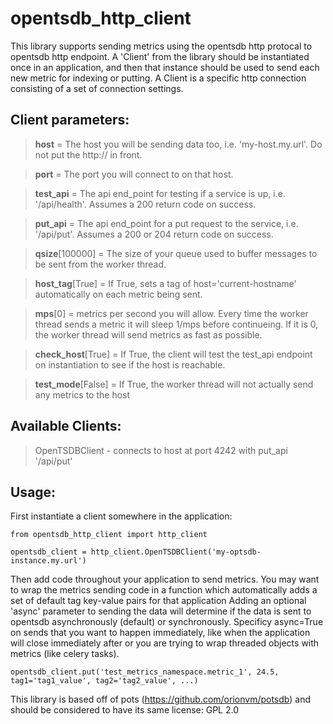 # **opentsdb_http_client**

This library supports sending metrics using the opentsdb http protocal to opentsdb http endpoint. A 'Client' from the library should be instantiated once in an application, and then that instance should be used to send each new metric for indexing or putting. A Client is a specific http connection consisting of a set of connection settings.

## Client parameters:

> **host** = The host you will be sending data too, i.e. 'my-host.my.url'. Do not put the http:// in front.

> **port** = The port you will connect to on that host.

> **test_api** = The api end_point for testing if a service is up, i.e. '/api/health'. Assumes a 200 return code on success.

> **put_api** = The api end_point for a put request to the service, i.e. '/api/put'. Assumes a 200 or 204 return code on success.

> **qsize**[100000] = The size of your queue used to buffer messages to be sent from the worker thread.

> **host_tag**[True] = If True, sets a tag of host='current-hostname' automatically on each metric being sent.

> **mps**[0] = metrics per second you will allow. Every time the worker thread sends a metric it will sleep 1/mps before continueing. If it is 0, the worker thread will send metrics as fast as possible.

> **check_host**[True] = If True, the client will test the test_api endpoint on instantiation to see if the host is reachable.

> **test_mode**[False] = If True, the worker thread will not actually send any metrics to the host

## Available Clients:

> OpenTSDBClient - connects to host at port 4242 with put_api '/api/put'

## Usage:

First instantiate a client somewhere in the application:

```
from opentsdb_http_client import http_client

opentsdb_client = http_client.OpenTSDBClient('my-optsdb-instance.my.url')
```

Then add code throughout your application to send metrics. You may want to wrap the metrics sending code in a function which automatically adds a set of default tag key-value pairs for that application
Adding an optional 'async' parameter to sending the data will determine if the data is sent to opentsdb asynchronously (default)
or synchronously. Specificy async=True on sends that you want to happen immediately, like when the application will close
immediately after or you are trying to wrap threaded objects with metrics (like celery tasks).


```
opentsdb_client.put('test_metrics_namespace.metric_1', 24.5, tag1='tag1_value', tag2='tag2_value', ...)
```


This library is based off of pots (https://github.com/orionvm/potsdb) and should be considered to have its same license: GPL 2.0
